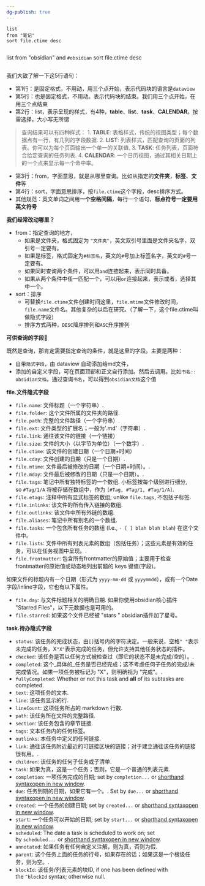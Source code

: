 ```yaml
---
dg-publish: true
---
```

```dataview
list
from "笔记"
sort file.ctime desc
```

> ```dataview
list
from "obsidian" and `#obsidian`
sort file.ctime desc
>```

我们大致了解一下这5行语句：
- 第1行：是固定格式，不用动，用三个点开始，表示代码块的语言是`dataview`
- 第5行：也是固定格式，不用动。表示代码块的结束。我们用三个点开始，在用三个点结束
- 第2行：list，表示呈现的样式，有4种，**table**、**list**、**task**、**CALENDAR**。按需选择，大小写无所谓
> 	查询结果可以有四种样式：
		1. **TABLE**: 表格样式，传统的视图类型；每个数据点有一行，有几列的字段数据.
		2. **LIST**: 列表样式，匹配查询的页面的列表。你可以为每个页面输出一个单一的关联值.
		3. **TASK**: 任务列表，页面符合给定查询的任务列表.
		4. **CALENDAR**: 一个日历视图，通过其相关日期上的一个点来显示每一个命中率。
- 第3行：from，字面意思，就是从哪里查询。比如从指定的**文件夹**，**标签**、**文件**等
- 第4行：sort，字面意思排序，按`file.ctime`这个字段，desc排序方式。
- 其他规范：英文单词之间用**一个空格间隔**，每行一个语句，**标点符号一定要用英文符号**

**我们经常改动哪里？**

- from：指定查询的地方，
    - 如果是文件夹，格式固定为 `"文件夹"`，英文双引号里面是文件夹名字，双引号一定要有。
    - 如果是标签，格式固定为`#标签名`，英文的`#`号加上标签名字，英文的`#`号一定要有。
    - 如果同时查询两个条件，可以用`and`连接起来，表示同时具备。
    - 如果从两个条件中任一匹配一个，可以用`or`连接起来，表示或者，选择其中一个。
- sort：排序
    - 可替换`file.ctime`文件创建时间这里，`file.mtime`文件修改时间，`file.name`文件名。其他复杂的以后在研究。（了解一下，这个file.ctime叫做隐式字段）
    - 排序方式两种，`DESC`降序排列和`ASC`升序排列

 **可供查询的字段**🍋

既然是查询，那肯定需要指定查询的条件，就是这里的字段。主要是两种：
- 自带`隐式字段`，由 dataview 自动添加给md文件，
- 添加的自定义字段，可在页面顶部和正文自行添加。然后去调用。比如`书名:: obsidian文档`，通过查询`书名`，可以得到`obsidian文档`这个值

**file.文件隐式字段**

- `file.name`: 文件标题（一个字符串）.
- `file.folder`: 这个文件所属的文件夹的路径.
- `file.path`: 完整的文件路径（一个字符串）.
- `file.ext`: 文件类型的扩展名；一般为'.md'（字符串）.
- `file.link`: 通往该文件的链接（一个链接）
- `file.size`: 文件的大小（以字节为单位）（一个数字）.
- `file.ctime`: 该文件的创建日期（一个日期+时间）
- `file.cday`: 文件创建的日期（只是一个日期）.
- `file.mtime`: 文件最后被修改的日期（一个日期+时间）。.
- `file.mday`: 文件最后被修改的日期（只是一个日期）。.
- `file.tags`: 笔记中所有独特标签的一个数组. 小标签按每个级别进行细分, so `#Tag/1/A` 将被存储在数组中，作为 `[#Tag, #Tag/1, #Tag/1/A]`.
- `file.etags`: 注释中所有显式标签的数组; unlike `file.tags`, 不包括子标签.
- `file.inlinks`: 该文件的所有传入链接的数组.
- `file.outlinks`: 该文件中所有外链的数组.
- `file.aliases`: 笔记中所有别名的一个数组.
- `file.tasks`: 一个包含所有任务的数组 (I.e., `- [ ] blah blah blah`) 在这个文件中。
- `file.lists`: 文件中所有列表元素的数组（包括任务）；这些元素是有效的任务，可以在任务视图中呈现。.
- `file.frontmatter`: 包含所有frontmatter的原始值；主要用于检查frontmatter的原始值或动态地列出前题的 keys 键值(字段)。

如果文件的标题内有一个日期（形式为 `yyyy-mm-dd` 或 `yyyymmdd`），或有一个Date字段/inline字段，它也有以下属性。

- `file.day`: 与文件标题相关的明确日期. 如果你使用obsidian核心插件 "Starred Files"，以下元数据也是可用的。
- `file.starred`: 如果这个文件已经被 "stars " obsidian插件加了星号。

**task.待办隐式字段**

- `status`: 该任务的完成状态，由`[]`括号内的字符决定。一般来说，空格`" "`表示未完成的任务，X`"X"`表示完成的任务，但允许支持其他任务状态的插件。
- `checked`: 该任务是否以任何方式被检查过（即它的状态不是未完成/空的）。.
- `completed`: 这个_具体的_任务是否已经完成；这不考虑任何子任务的完成/未完成情况。如果一项任务被标记为 "X"，则明确视为 "完成"。.
- `fullyCompleted`: Whether or not this task and **all** of its subtasks are completed.
- `text`: 这项任务的文本.
- `line`: 该任务显示的行.
- `lineCount`: 这项任务所占的 markdown 行数.
- `path`: 该任务所在文件的完整路径.
- `section`: 该任务包含的章节链接.
- `tags`: 文本任务内的任何标签。
- `outlinks`: 本任务中定义的任何链接.
- `link`: 通往该任务附近最近的可链接区块的链接；对于建立通往该任务的链接很有用。.
- `children`: 该任务的任何子任务或子清单.
- `task`: 如果为真，这是一个任务；否则，它是一个普通的列表元素.
- `completion`: 一项任务完成的日期; set by `completion...` or [shorthand syntaxopen in new window](https://blacksmithgu.github.io/obsidian-dataview/annotation/metadata-tasks/#field-shorthands).
- `due`: 任务到期的日期，如果它有一个。. Set by `due...` or [shorthand syntaxopen in new window](https://blacksmithgu.github.io/obsidian-dataview/annotation/metadata-tasks/#field-shorthands).
- `created`: 一个任务的创建日期; set by `created...` or [shorthand syntaxopen in new window](https://blacksmithgu.github.io/obsidian-dataview/annotation/metadata-tasks/#field-shorthands).
- `start`: 一个任务可以开始的日期; set by `start...` or [shorthand syntaxopen in new window](https://blacksmithgu.github.io/obsidian-dataview/annotation/metadata-tasks/#field-shorthands).
- `scheduled`: The date a task is scheduled to work on; set by `scheduled...` or [shorthand syntaxopen in new window](https://blacksmithgu.github.io/obsidian-dataview/annotation/metadata-tasks/#field-shorthands).
- `annotated`: 如果任务有任何自定义注解，则为真，否则为假.
- `parent`: 这个任务上面的任务的行号，如果存在的话；如果这是一个根级任务，则为空。.
- `blockId`: 该任务/列表元素的块ID, if one has been defined with the `^blockId` syntax; otherwise null.

